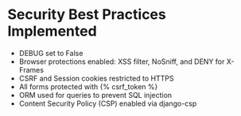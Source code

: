 # Security Best Practices Implemented
- DEBUG set to False
- Browser protections enabled: XSS filter, NoSniff, and DENY for X-Frames
- CSRF and Session cookies restricted to HTTPS
- All forms protected with {% csrf_token %}
- ORM used for queries to prevent SQL injection
- Content Security Policy (CSP) enabled via django-csp
